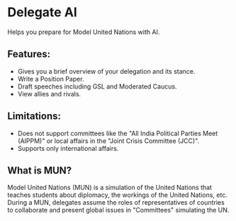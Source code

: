 # Delegate AI <br>
Helps you prepare for Model United Nations with AI. 

## Features:
- Gives you a brief overview of your delegation and its stance.
- Write a Position Paper.
- Draft speeches including GSL and Moderated Caucus.
- View allies and rivals.

## Limitations:
- Does not support committees like the "All India Political Parties Meet (AIPPM)" or local affairs in the "Joint Crisis Committee (JCC)".
- Supports only international affairs.

## What is MUN?
Model United Nations (MUN) is a simulation of the United Nations that teaches students about diplomacy, the workings of the United Nations, etc. During a MUN, delegates assume the roles of representatives of countries to collaborate and present global issues in "Committees" simulating the UN.
